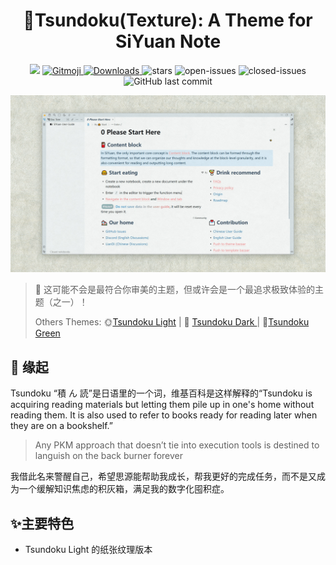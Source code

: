 <h1 align="center">🧇Tsundoku(Texture): A Theme for SiYuan Note</h1>

<p align="center">          
           <a title="Hits" target="_blank" href="https://github.com/Achuan-2/siyuan-themes-tsundoku-texture"><img src="https://hits.b3log.org/Achuan-2/siyuan-themes-tsundoku-texture.svg" ></a>
           <a href="https://gitmoji.dev">
             <img src="https://img.shields.io/badge/gitmoji-%20😜%20😍-FFDD67.svg?style=flat-square" alt="Gitmoji">
           </a>
           <a href="https://github.com/Achuan-2/siyuan-themes-tsundoku-texture/releases/latest/download/siyuan-themes-tsundoku-texture.zip">
                      <img src="https://img.shields.io/github/downloads/Achuan-2/siyuan-themes-tsundoku-texture/total?logo=github" alt="Downloads">
           </a>
           <a href="https://github.com/Achuan-2/siyuan-themes-tsundoku-texture/releases">
                      <https://img.shields.io/github/release/Achuan-2/siyuan-themes-tsundoku-texture.svg" alt="Release">
           </a>
           <img src="https://img.shields.io/github/stars/Achuan-2/siyuan-themes-tsundoku-texture" alt="stars">
           <img src="https://img.shields.io/github/issues-raw/Achuan-2/siyuan-themes-tsundoku-texture" alt="open-issues">
           <img src="https://img.shields.io/github/issues-closed-raw/Achuan-2/siyuan-themes-tsundoku-texture" alt="closed-issues">
          <img src="https://img.shields.io/github/last-commit/Achuan-2/siyuan-themes-tsundoku-texture" alt="GitHub last commit">
</p>

![preview](preview.png)

> 🎠 这可能不会是最符合你审美的主题，但或许会是一个最追求极致体验的主题（之一）！
> 
> Others Themes: 🌞[Tsundoku Light](https://github.com/Achuan-2/siyuan-themes-tsundoku-texture) | 🌛 [Tsundoku Dark ](https://github.com/Achuan-2/siyuan-themes-tsundoku) | 🥗[Tsundoku Green](https://github.com/Achuan-2/siyuan-themes-tsundoku-green)

## 💌 **缘起**

Tsundoku “積 ん 読”是日语里的一个词，维基百科是这样解释的“Tsundoku is acquiring reading materials but letting them pile up in one's home without reading them. It is also used to refer to books ready for reading later when they are on a bookshelf.”

> Any PKM approach that doesn’t tie into execution tools is destined to languish on the back burner forever

我借此名来警醒自己，希望思源能帮助我成长，帮我更好的完成任务，而不是又成为一个缓解知识焦虑的积灰箱，满足我的数字化囤积症。



## ✨主要特色
            
* Tsundoku Light 的纸张纹理版本
